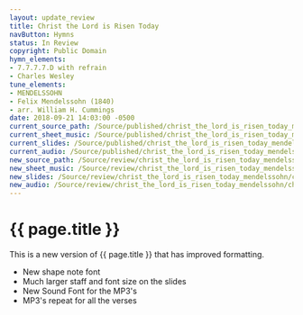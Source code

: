 ```yaml
---
layout: update_review
title: Christ the Lord is Risen Today
navButton: Hymns
status: In Review
copyright: Public Domain
hymn_elements:
- 7.7.7.7.D with refrain
- Charles Wesley
tune_elements:
- MENDELSSOHN
- Felix Mendelssohn (1840)
- arr. William H. Cummings
date: 2018-09-21 14:03:00 -0500
current_source_path: /Source/published/christ_the_lord_is_risen_today_mendelssohn
current_sheet_music: /Source/published/christ_the_lord_is_risen_today_mendelssohn/christ_the_lord_is_risen_today_mendelssohn_sheet_music
current_slides: /Source/published/christ_the_lord_is_risen_today_mendelssohn/christ_the_lord_is_risen_today_mendelssohn_slides
current_audio: /Source/published/christ_the_lord_is_risen_today_mendelssohn/christ_the_lord_is_risen_today_mendelssohn_audio
new_source_path: /Source/review/christ_the_lord_is_risen_today_mendelssohn
new_sheet_music: /Source/review/christ_the_lord_is_risen_today_mendelssohn/christ_the_lord_is_risen_today_mendelssohn_sheet_music
new_slides: /Source/review/christ_the_lord_is_risen_today_mendelssohn/christ_the_lord_is_risen_today_mendelssohn_slides
new_audio: /Source/review/christ_the_lord_is_risen_today_mendelssohn/christ_the_lord_is_risen_today_mendelssohn_audio
---
```

# {{ page.title }}
This is a new version of {{ page.title }} that has improved formatting.

- New shape note font
- Much larger staff and font size on the slides
- New Sound Font for the MP3's
- MP3's repeat for all the verses
